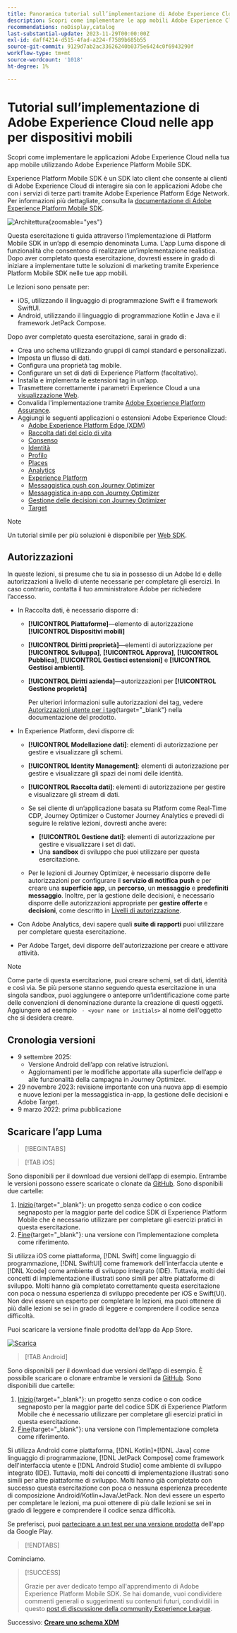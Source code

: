 ```yaml
---
title: Panoramica tutorial sull’implementazione di Adobe Experience Cloud nelle app per dispositivi mobili
description: Scopri come implementare le app mobili Adobe Experience Cloud. Questa esercitazione ti guida attraverso un’implementazione delle applicazioni Experience Cloud in un’app Swift di esempio.
recommendations: noDisplay,catalog
last-substantial-update: 2023-11-29T00:00:00Z
exl-id: daff4214-d515-4fad-a224-f7589b685b55
source-git-commit: 9129d7ab2ac33626240b0375e6424c0f6943290f
workflow-type: tm+mt
source-wordcount: '1018'
ht-degree: 1%

---
```


# Tutorial sull’implementazione di Adobe Experience Cloud nelle app per dispositivi mobili

Scopri come implementare le applicazioni Adobe Experience Cloud nella tua app mobile utilizzando Adobe Experience Platform Mobile SDK.

Experience Platform Mobile SDK è un SDK lato client che consente ai clienti di Adobe Experience Cloud di interagire sia con le applicazioni Adobe che con i servizi di terze parti tramite Adobe Experience Platform Edge Network. Per informazioni più dettagliate, consulta la [documentazione di Adobe Experience Platform Mobile SDK](https://developer.adobe.com/client-sdks/home/).

![Architettura](assets/architecture.png){zoomable="yes"}


Questa esercitazione ti guida attraverso l’implementazione di Platform Mobile SDK in un’app di esempio denominata Luma. L’app Luma dispone di funzionalità che consentono di realizzare un’implementazione realistica. Dopo aver completato questa esercitazione, dovresti essere in grado di iniziare a implementare tutte le soluzioni di marketing tramite Experience Platform Mobile SDK nelle tue app mobili.

Le lezioni sono pensate per:

* iOS, utilizzando il linguaggio di programmazione Swift e il framework SwiftUI.
* Android, utilizzando il linguaggio di programmazione Kotlin e Java e il framework JetPack Compose.

Dopo aver completato questa esercitazione, sarai in grado di:

* Crea uno schema utilizzando gruppi di campi standard e personalizzati.
* Imposta un flusso di dati.
* Configura una proprietà tag mobile.
* Configurare un set di dati di Experience Platform (facoltativo).
* Installa e implementa le estensioni tag in un’app.
* Trasmettere correttamente i parametri Experience Cloud a una [visualizzazione Web](web-views.md).
* Convalida l&#39;implementazione tramite [Adobe Experience Platform Assurance](assurance.md).
* Aggiungi le seguenti applicazioni o estensioni Adobe Experience Cloud:
   * [Adobe Experience Platform Edge (XDM)](events.md)
   * [Raccolta dati del ciclo di vita](lifecycle-data.md)
   * [Consenso](consent.md)
   * [Identità](identity.md)
   * [Profilo](profile.md)
   * [Places](places.md)
   * [Analytics](analytics.md)
   * [Experience Platform](platform.md)
   * [Messaggistica push con Journey Optimizer](journey-optimizer-push.md)
   * [Messaggistica in-app con Journey Optimizer](journey-optimizer-inapp.md)
   * [Gestione delle decisioni con Journey Optimizer](journey-optimizer-offers.md)
   * [Target](target.md)


>[!NOTE]
>
>Un tutorial simile per più soluzioni è disponibile per [Web SDK](../tutorial-web-sdk/overview.md).

## Autorizzazioni

In queste lezioni, si presume che tu sia in possesso di un Adobe Id e delle autorizzazioni a livello di utente necessarie per completare gli esercizi. In caso contrario, contatta il tuo amministratore Adobe per richiedere l’accesso.

* In Raccolta dati, è necessario disporre di:
   * **[!UICONTROL Piattaforme]**—elemento di autorizzazione **[!UICONTROL Dispositivi mobili]**
   * **[!UICONTROL Diritti proprietà]**—elementi di autorizzazione per **[!UICONTROL Sviluppa]**, **[!UICONTROL Approva]**, **[!UICONTROL Pubblica]**, **[!UICONTROL Gestisci estensioni]** e **[!UICONTROL Gestisci ambienti]**.
   * **[!UICONTROL Diritti azienda]**—autorizzazioni per **[!UICONTROL Gestione proprietà]**

     Per ulteriori informazioni sulle autorizzazioni dei tag, vedere [Autorizzazioni utente per i tag](https://experienceleague.adobe.com/it/docs/experience-platform/tags/admin/user-permissions){target="_blank"} nella documentazione del prodotto.
* In Experience Platform, devi disporre di:
   * **[!UICONTROL Modellazione dati]**: elementi di autorizzazione per gestire e visualizzare gli schemi.
   * **[!UICONTROL Identity Management]**: elementi di autorizzazione per gestire e visualizzare gli spazi dei nomi delle identità.
   * **[!UICONTROL Raccolta dati]**: elementi di autorizzazione per gestire e visualizzare gli stream di dati.

   * Se sei cliente di un’applicazione basata su Platform come Real-Time CDP, Journey Optimizer o Customer Journey Analytics e prevedi di seguire le relative lezioni, dovresti anche avere:
      * **[!UICONTROL Gestione dati]**: elementi di autorizzazione per gestire e visualizzare i set di dati.
      * Una **sandbox** di sviluppo che puoi utilizzare per questa esercitazione.

   * Per le lezioni di Journey Optimizer, è necessario disporre delle autorizzazioni per configurare il **servizio di notifica push** e per creare una **superficie app**, un **percorso**, un **messaggio** e **predefiniti messaggio**. Inoltre, per la gestione delle decisioni, è necessario disporre delle autorizzazioni appropriate per **gestire offerte** e **decisioni**, come descritto in [Livelli di autorizzazione](https://experienceleague.adobe.com/it/docs/journey-optimizer/using/access-control/high-low-permissions).

* Con Adobe Analytics, devi sapere quali **suite di rapporti** puoi utilizzare per completare questa esercitazione.

* Per Adobe Target, devi disporre dell&#39;autorizzazione per creare e attivare attività.


>[!NOTE]
>
>Come parte di questa esercitazione, puoi creare schemi, set di dati, identità e così via. Se più persone stanno seguendo questa esercitazione in una singola sandbox, puoi aggiungere o anteporre un’identificazione come parte delle convenzioni di denominazione durante la creazione di questi oggetti. Aggiungere ad esempio ` - <your name or initials>` al nome dell&#39;oggetto che si desidera creare.

## Cronologia versioni

* 9 settembre 2025:
   * Versione Android dell’app con relative istruzioni.
   * Aggiornamenti per le modifiche apportate alla superficie dell’app e alle funzionalità della campagna in Journey Optimizer.
* 29 novembre 2023: revisione importante con una nuova app di esempio e nuove lezioni per la messaggistica in-app, la gestione delle decisioni e Adobe Target.
* 9 marzo 2022: prima pubblicazione

## Scaricare l’app Luma

>[!BEGINTABS]

>[!TAB iOS]

Sono disponibili per il download due versioni dell’app di esempio. Entrambe le versioni possono essere scaricate o clonate da [GitHub](https://github.com/Adobe-Marketing-Cloud/Luma-iOS-Mobile-App). Sono disponibili due cartelle:

1. [Inizio](https://github.com/Adobe-Marketing-Cloud/Luma-iOS-Mobile-App){target="_blank"}: un progetto senza codice o con codice segnaposto per la maggior parte del codice SDK di Experience Platform Mobile che è necessario utilizzare per completare gli esercizi pratici in questa esercitazione.
1. [Fine](https://github.com/Adobe-Marketing-Cloud/Luma-iOS-Mobile-App){target="_blank"}: una versione con l&#39;implementazione completa come riferimento.

Si utilizza iOS come piattaforma, [!DNL Swift] come linguaggio di programmazione, [!DNL SwiftUI] come framework dell&#39;interfaccia utente e [!DNL Xcode] come ambiente di sviluppo integrato (IDE). Tuttavia, molti dei concetti di implementazione illustrati sono simili per altre piattaforme di sviluppo. Molti hanno già completato correttamente questa esercitazione con poca o nessuna esperienza di sviluppo precedente per iOS e Swift(UI). Non devi essere un esperto per completare le lezioni, ma puoi ottenere di più dalle lezioni se sei in grado di leggere e comprendere il codice senza difficoltà.

Puoi scaricare la versione finale prodotta dell’app da App Store.

[![Scarica](assets/download-app.svg)](https://apps.apple.com/us/app/luma-app/id6466588487)

>[!TAB Android]

Sono disponibili per il download due versioni dell’app di esempio. È possibile scaricare o clonare entrambe le versioni da [GitHub](https://github.com/adobe/Luma-Android). Sono disponibili due cartelle:

1. [Inizio](https://github.com/adobe/Luma-Android){target="_blank"}: un progetto senza codice o con codice segnaposto per la maggior parte del codice SDK di Experience Platform Mobile che è necessario utilizzare per completare gli esercizi pratici in questa esercitazione.
1. [Fine](https://github.com/adobe/Luma-Android){target="_blank"}: una versione con l&#39;implementazione completa come riferimento.

Si utilizza Android come piattaforma, [!DNL Kotlin]+[!DNL Java] come linguaggio di programmazione, [!DNL JetPack Compose] come framework dell&#39;interfaccia utente e [!DNL Android Studio] come ambiente di sviluppo integrato (IDE). Tuttavia, molti dei concetti di implementazione illustrati sono simili per altre piattaforme di sviluppo. Molti hanno già completato con successo questa esercitazione con poca o nessuna esperienza precedente di composizione Android/Kotlin+Java/JetPack. Non devi essere un esperto per completare le lezioni, ma puoi ottenere di più dalle lezioni se sei in grado di leggere e comprendere il codice senza difficoltà.

Se preferisci, puoi [partecipare a un test per una versione prodotta](https://play.google.com/apps/internaltest/4700642199234438150) dell&#39;app da Google Play.


>[!ENDTABS]

Cominciamo.

>[!SUCCESS]
>
>Grazie per aver dedicato tempo all&#39;apprendimento di Adobe Experience Platform Mobile SDK. Se hai domande, vuoi condividere commenti generali o suggerimenti su contenuti futuri, condividili in questo [post di discussione della community Experience League](https://experienceleaguecommunities.adobe.com/t5/adobe-experience-platform-data/tutorial-discussion-implement-adobe-experience-cloud-in-mobile/td-p/443796).

Successivo: **[Creare uno schema XDM](create-schema.md)**
